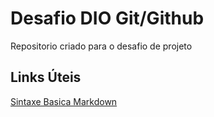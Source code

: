 # Desafio DIO Git/Github
Repositorio criado para o desafio de projeto

## Links Úteis
[Sintaxe Basica Markdown](https://markdown.net.br/sintaxe-basica/)
